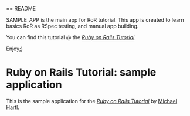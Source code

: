 == README

SAMPLE_APP is the main app for RoR tutorial. 
This app is created to learn basics RoR  as RSpec testing, and manual app building.

You can find this tutorial @ the [*Ruby on Rails Tutorial*](http://railstutorial.org/)

Enjoy;)

# Ruby on Rails Tutorial: sample application

This is the sample application for
the [*Ruby on Rails Tutorial*](http://railstutorial.org/)
by [Michael Hartl](http://michaelhartl.com/).